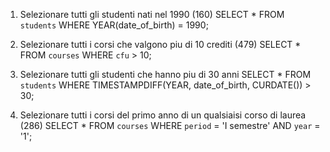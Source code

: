 1.  Selezionare tutti gli studenti nati nel 1990 (160)
SELECT * FROM `students` WHERE YEAR(date_of_birth) = 1990;

2. Selezionare tutti i corsi che valgono piu di 10 crediti (479)
SELECT * FROM `courses` WHERE `cfu` > 10;

3. Selezionare tutti gli studenti che hanno piu di 30 anni 
SELECT * FROM `students` WHERE TIMESTAMPDIFF(YEAR, date_of_birth, CURDATE()) > 30;

4. Selezionare tutti i corsi del primo anno di un qualsiaisi corso di laurea (286)
SELECT * FROM `courses` WHERE `period` = 'I semestre' AND `year` = '1';
